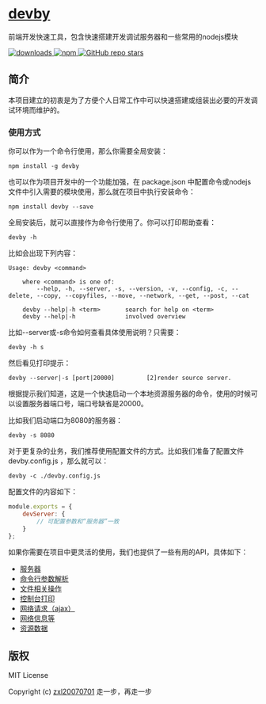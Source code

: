 # [devby](https://github.com/fragement-contrib/devby)
前端开发快速工具，包含快速搭建开发调试服务器和一些常用的nodejs模块

<p>
    <a href="https://zxl20070701.github.io/toolbox/#/npm-download?packages=devby&interval=7">
        <img src="https://img.shields.io/npm/dm/devby.svg" alt="downloads">
    </a>
    <a href="https://www.npmjs.com/package/devby">
        <img src="https://img.shields.io/npm/v/devby.svg" alt="npm">
    </a>
    <a href="https://github.com/fragement-contrib/devby" target='_blank'>
        <img alt="GitHub repo stars" src="https://img.shields.io/github/stars/fragement-contrib/devby?style=social">
    </a>
</p>

## 简介

本项目建立的初衷是为了方便个人日常工作中可以快速搭建或组装出必要的开发调试环境而维护的。

### 使用方式

你可以作为一个命令行使用，那么你需要全局安装：

```shell
npm install -g devby
```

也可以作为项目开发中的一个功能加强，在 package.json 中配置命令或nodejs文件中引入需要的模块使用，那么就在项目中执行安装命令：

```shell
npm install devby --save
```

全局安装后，就可以直接作为命令行使用了。你可以打印帮助查看：

```shell
devby -h
```

比如会出现下列内容：

```
Usage: devby <command>

    where <command> is one of:
        --help, -h, --server, -s, --version, -v, --config, -c, --delete, --copy, --copyfiles, --move, --network, --get, --post, --cat
    
    devby --help|-h <term>       search for help on <term>
    devby --help|-h              involved overview
```

比如--server或-s命令如何查看具体使用说明？只需要：

```shell
devby -h s
```

然后看见打印提示：

```
devby --server|-s [port|20000]         [2]render source server.
```

根据提示我们知道，这是一个快速启动一个本地资源服务器的命令，使用的时候可以设置服务器端口号，端口号缺省是20000。

比如我们启动端口为8080的服务器：

```shell
devby -s 8080
```

对于更复杂的业务，我们推荐使用配置文件的方式。比如我们准备了配置文件 devby.config.js ，那么就可以：

```shell
devby -c ./devby.config.js
```

配置文件的内容如下：

```js
module.exports = {
    devServer: {
        // 可配置参数和“服务器”一致
    }
};
```

如果你需要在项目中更灵活的使用，我们也提供了一些有用的API，具体如下：

- [服务器](./docs/server.md)
- [命令行参数解析](./docs/options.md)
- [文件相关操作](./docs/file.md)
- [控制台打印](./docs/console.md)
- [网络请求（ajax）](./docs/ajax.md)
- [网络信息等](./docs/network.md)
- [资源数据](./docs/data.md)

## 版权

MIT License

Copyright (c) [zxl20070701](https://zxl20070701.github.io/notebook/home.html) 走一步，再走一步